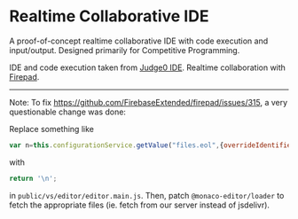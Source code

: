 # Realtime Collaborative IDE

A proof-of-concept realtime collaborative IDE with code execution and input/output. Designed primarily for Competitive Programming.

IDE and code execution taken from [Judge0 IDE](https://ide.judge0.com/). Realtime collaboration with [Firepad](https://firepad.io/).

---

Note: To fix https://github.com/FirebaseExtended/firepad/issues/315, a very questionable change was done:

Replace something like

```javascript
var n=this.configurationService.getValue("files.eol",{overrideIdentifier:t,resource:e});return n&&"auto"!==n?n:d.isLinux||d.isMacintosh?"\n":"\r\n"
```

with

```javascript
return '\n';
```

in `public/vs/editor/editor.main.js`. Then, patch `@monaco-editor/loader` to fetch the appropriate files (ie. fetch from our server instead of jsdelivr).